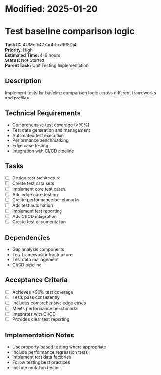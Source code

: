 # Modified: 2025-01-20

# Test baseline comparison logic

**Task ID:** 4UMeth477ar4rhrv6R5Dj4  
**Priority:** High  
**Estimated Time:** 4-6 hours  
**Status:** Not Started  
**Parent Task:** Unit Testing Implementation

## Description
Implement tests for baseline comparison logic across different frameworks and profiles

## Technical Requirements
- Comprehensive test coverage (>90%)
- Test data generation and management
- Automated test execution
- Performance benchmarking
- Edge case testing
- Integration with CI/CD pipeline

## Tasks
- [ ] Design test architecture
- [ ] Create test data sets
- [ ] Implement core test cases
- [ ] Add edge case testing
- [ ] Create performance benchmarks
- [ ] Add test automation
- [ ] Implement test reporting
- [ ] Add CI/CD integration
- [ ] Create test documentation

## Dependencies
- Gap analysis components
- Test framework infrastructure
- Test data management
- CI/CD pipeline

## Acceptance Criteria
- [ ] Achieves >90% test coverage
- [ ] Tests pass consistently
- [ ] Includes comprehensive edge cases
- [ ] Meets performance benchmarks
- [ ] Integrates with CI/CD
- [ ] Provides clear test reporting

## Implementation Notes
- Use property-based testing where appropriate
- Include performance regression tests
- Implement test data factories
- Follow testing best practices
- Include mutation testing
